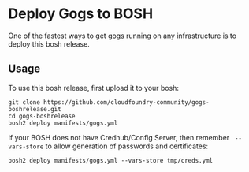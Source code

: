 # Deploy Gogs to BOSH

One of the fastest ways to get [gogs](http://gogs.io/) running on any infrastructure is to deploy this bosh release.

## Usage

To use this bosh release, first upload it to your bosh:

```
git clone https://github.com/cloudfoundry-community/gogs-boshrelease.git
cd gogs-boshrelease
bosh2 deploy manifests/gogs.yml
```

If your BOSH does not have Credhub/Config Server, then remember ` --vars-store` to allow generation of passwords and certificates:

```
bosh2 deploy manifests/gogs.yml --vars-store tmp/creds.yml
```
